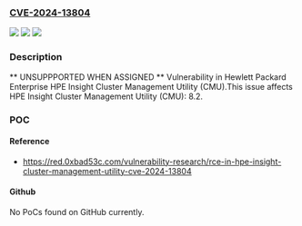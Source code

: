### [CVE-2024-13804](https://cve.mitre.org/cgi-bin/cvename.cgi?name=CVE-2024-13804)
![](https://img.shields.io/static/v1?label=Product&message=HPE%20Insight%20Cluster%20Management%20Utility%20(CMU)&color=blue)
![](https://img.shields.io/static/v1?label=Version&message=%3D%208.2%20&color=brighgreen)
![](https://img.shields.io/static/v1?label=Vulnerability&message=n%2Fa&color=brighgreen)

### Description

** UNSUPPPORTED WHEN ASSIGNED ** Vulnerability in Hewlett Packard Enterprise HPE Insight Cluster Management Utility (CMU).This issue affects HPE Insight Cluster Management Utility (CMU): 8.2.

### POC

#### Reference
- https://red.0xbad53c.com/vulnerability-research/rce-in-hpe-insight-cluster-management-utility-cve-2024-13804

#### Github
No PoCs found on GitHub currently.

